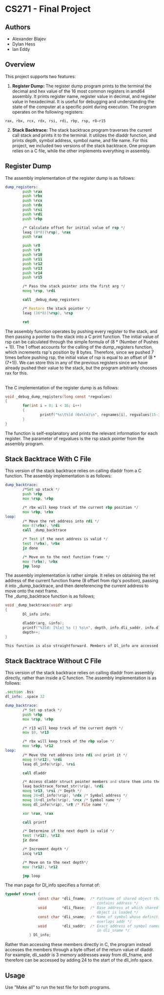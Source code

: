 # CS271 - Final Project

## Authors
- Alexander Blajev 
- Dylan Hess
- Ian Eddy

## Overview

This project supports two features:

  1. **Register Dump:** The register dump program prints to the terminal the decimal and hex value of the 16 most common registers in amd64 assembly. It prints register name, register value in decimal, and register value in hexadecimal. It is useful for debugging and understanding the state of the computer at a specific point during execution. The program operates on the following registers:
  ```
  rax, rbx, rcx, rdx, rsi, rdi, rbp, rsp, r8–r15
  ```
     
  2. **Stack Backtrace:** The stack backtrace program traverses the current call stack and prints it to the terminal. It utilizes the dladdr function, and prints depth, symbol address, symbol name, and file name. For this project, we included two versions of the stack backtrace. One program relies on a C file, while the other implements everything in assembly.

## Register Dump 
The assembly implementation of the register dump is as follows:

```asm
dump_registers:
        push %rax
        push %rbx
        push %rcx
        push %rdx
        push %rsi
        push %rdi
        push %rbp

        /* Calculate offset for initial value of rsp */
        leaq (8*8)(%rsp), %rax
        push %rax

        push %r8
        push %r9
        push %r10
        push %r11
        push %r12
        push %r13
        push %r14
        push %r15

        /* Pass the stack pointer into the first arg */
        movq %rsp, %rdi

        call _debug_dump_registers

        /* Restore the stack pointer */
        leaq (16*8)(%rsp), %rsp

        ret
```
  The assembly function operates by pushing every register to the stack, and then passing a pointer to the stack into a C print function. The initial value of rsp can be calculated through the simple formula of (8 * (Number of Pushes + 1)). The 1 offset accounts for the calling of the dump_registers function, which increments rsp's position by 8 bytes. Therefore, since we pushed 7 times before pushing rsp, the initial value of rsp is equal to an offset of (8 * (7+1)). We can store this in any of the previous registers since we have already pushed their value to the stack, but the program arbitrarily chooses rax for this.  
<br>

The C implementation of the register dump is as follows:
```c
void _debug_dump_registers(long const *regvalues)
{
        for(int i = 0; i < 16; i++)
        {
                printf("%s\t%ld (0x%lx)\n", regnames[i], regvalues[15-i], regvalues[15-i]);
        }
}
```
The function is self-explanatory and prints the relevant information for each register. The parameter of regvalues is the rsp stack pointer from the assembly program.

## Stack Backtrace With C File
This version of the stack backtrace relies on calling dladdr from a C function. The assembly implementation is as follows:
```asm
dump_backtrace:
        /*Set up stack */
        push %rbp
        mov %rsp, %rbp

        /* rbx will keep track of the current rbp position */
        mov %rbp, %rbx
loop:
        /* Move the ret address into rdi */
        mov 8(%rbx), %rdi
        call _dump_backtrace

        /* Test if the next address is valid */
        test (%rbx), %rbx
        jz done

        /* Move on to the next function frame */
        mov (%rbx), %rbx
        jmp loop

```
The assembly implementation is rather simple. It relies on obtaining the ret address of the current function frame (8 offset from rbp's position), passing it into _dump_backtrace, and then dereferencing the current address to move onto the next frame.
<br>
The _dump_backtrace function is as follows;
```c
void _dump_backtrace(void* arg)
{
        Dl_info info;

        dladdr(arg, &info);
        printf("%3ld: [%lx] %s () %s\n", depth, info.dli_saddr, info.dli_sname, info.dli_fname);
        depth++;
}

This function is also straightforward. Members of Dl_info are accessed with the dot operator and printed to the terminal. This contrasts with the approach of stack backtracing without a C file.

```


## Stack Backtrace Without C File
This version of the stack backtrace relies on calling dladdr from assembly directly, rather than inside a C function. The assembly implementation is as follows:

```asm
.section .bss
dl_info: .space 32

dump_backtrace:
        /* Set up stack */
        push %rbp
        mov %rsp, %rbp

        /* r13 will keep track of the current depth */
        mov $0, %r13 

        /* rbx will keep track of the rbp value */
        mov %rbp, %r12
loop:
        /* Move the ret address into rdi and print it */
        movq 8(%r12), %rdi
        leaq dl_info(%rip), %rsi

        call dladdr

        /* Access dladdr struct pointer members and store them into the appropriate args for printf */
        leaq backtrace_format_str(%rip), %rdi
        movq %r13, %rsi /* Depth */
        movq 24+dl_info(%rip), %rdx /* Symbol address */
        movq 16+dl_info(%rip), %rcx /* Symbol name */
        movq dl_info(%rip), %r8 /* File name */

        xor %rax, %rax

        call printf

        /* Determine if the next depth is valid */
        test (%r12), %r12
        jz done

        /* Increment depth */
        incq %r13

        /* Move on to the next depth*/
        mov (%r12), %r12

        jmp loop
```
The man page for Dl_info specifies a format of:

```C
typedef struct {
               const char *dli_fname;  /* Pathname of shared object that
                                          contains address */
               void       *dli_fbase;  /* Base address at which shared
                                          object is loaded */
               const char *dli_sname;  /* Name of symbol whose definition
                                          overlaps addr */
               void       *dli_saddr;  /* Exact address of symbol named
                                          in dli_sname */
           } Dl_info;
```
Rather than accessing these members directly in C, the program instead accesses the members through a byte offset of the return value of dladdr. For example, dli_saddr is 3 memory addresses away from dli_fname, and therefore can be accessed by adding 24 to the start of the dli_info space.

## Usage

Use "Make all" to run the test file for both programs.
